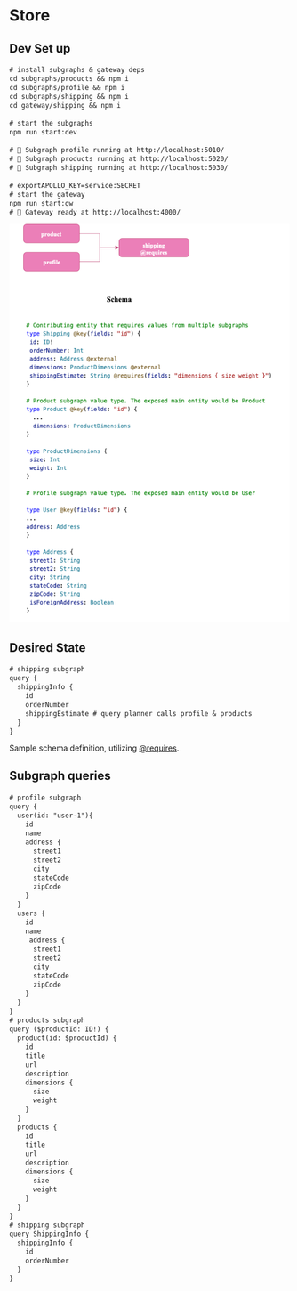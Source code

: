 # Store

## Dev Set up

```
# install subgraphs & gateway deps
cd subgraphs/products && npm i 
cd subgraphs/profile && npm i 
cd subgraphs/shipping && npm i
cd gateway/shipping && npm i 

# start the subgraphs
npm run start:dev

# 🚀 Subgraph profile running at http://localhost:5010/
# 🚀 Subgraph products running at http://localhost:5020/
# 🚀 Subgraph shipping running at http://localhost:5030/

# exportAPOLLO_KEY=service:SECRET
# start the gateway
npm run start:gw
# 🚀 Gateway ready at http://localhost:4000/
```

![Desired State](fed-2-requires.png)

## Desired State

```
# shipping subgraph
query {
  shippingInfo {
    id
    orderNumber
    shippingEstimate # query planner calls profile & products
  }
}
```

Sample schema definition, utilizing [@requires](https://www.apollographql.com/docs/federation/entities-advanced#using-requires-with-object-subfields).
## Subgraph queries
```
# profile subgraph
query {
  user(id: "user-1"){
    id
    name
    address {
      street1
      street2
      city
      stateCode
      zipCode
    }
  }
  users {
    id
    name
     address {
      street1
      street2
      city
      stateCode
      zipCode
    }
  }
}
# products subgraph
query ($productId: ID!) {
  product(id: $productId) {
    id
    title
    url
    description
    dimensions {
      size
      weight
    }
  }
  products {
    id
    title
    url
    description
    dimensions {
      size
      weight
    }
  }
}
# shipping subgraph
query ShippingInfo {
  shippingInfo {
    id
    orderNumber
  }
}
```
